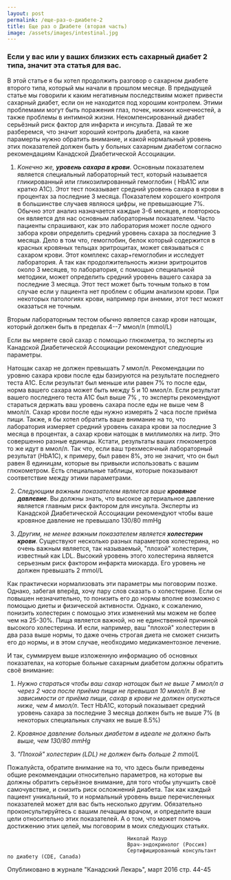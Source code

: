 ```yaml
---
layout: post
permalink: /еще-раз-о-диабете-2
title: Ещe раз о Диабeтe (вторая часть)
image: /assets/images/intestinal.jpg
---
```


### Если у вас или у ваших близких есть сахарный диабет 2 типа, значит эта статья для вас. 

В этой статье я бы хотел продолжить разговор о сахарном диабете второго типа, который мы начали в прошлом месяце.
В предыдущей статье мы говорили к каким негативным последствиям может привести сахарный диабет, если он не находится под хорошим контрoлем. Этими проблемами могут быть поражения глаз, почек, нижних конечностей, а также проблемы в интимной жизни. Некомпенсированный диабет серьёзный риск фактор для инфаркта и инсульта. Давай те же разберемся, что значит хороший контроль диабета, на какие парамерты нужно обратить внимание, и какой нормальный уровень этих показателей должен быть у больных сахарным диабетом согласно рекомендациям Канадской Диабетической Ассоциации.                 

1) *Kонечно же, **уровень сахара в крови***. Основным показателем является специальный лабораторный тест, который называется гликированный или гликозилированный гемоглобин ( HbA1C или кратко A1C). Этот тест показывает средний уровень сахара в крови в процентах за последние 3 месяца. Показателем хорошего контроля в большинстве случаев  являюся цифры, не превышающие 7%. Обычно этот анализ назначается каждые 3-6 месяцев, и повторюсь он является для нас основным лабораторным показателем. Часто пациенты спрашивают, как это лаборатория может после одного забора крови определить средний уровень сахара за последние 3 месяца. Дело в том что, гемоглобин, белок который содержится в красных кровяных тельцах эритроцитах, может связываться с сахаром крови. Этот комплекс сахар+гемоглобин и исследует лаборатория. А так как продолжительность жизни эритроцитов около 3 месяцев, то лаборатория, с помощью специальной методики, может определить средний уровень вашего сахара за последние 3 месяца. Этот тест может быть точным только в том случае если у пациента нет проблем с общим анализом крови. При некоторых патологиях крови, например при анемии, этот тест может оказаться не точным.

Вторым лабораторным тестом обычно является сахар крови натощак, который должен быть в пределах 4--7 ммол/л (mmol/L)

Если вы меряете свой сахар с помощью глюкометра, то эксперты из Канадской Диабетической Ассоциации рекомендуют следующие параметры. 

Hатощак сахар не должен превышать 7 ммол/л. Рекомендации по уровню сахара крови  после еды базируются на результате последнего теста А1С. Если результат был меньше или равен 7% то после еды, норма вашего сахара может быть между 5 и 10 ммол/л. Если результат вашего последнего теста А1С был выше 7% , то эксперты рекомендуют стараться держать ваш уровень сахара после еды не выше чем 8 ммол/л. Сахар крови после еды нужно измерять 2 часа после приёма пищи.
Также, я бы хотел обратить ваше внимание на то, что лаборатория измеряет средний уровень сахара крови за последние 3 месяца в процентах, а сахар крови натощак в миллимолях на литр. Это совершенно разные единицы. Кстати, результаты ваших глюкометров то же идут в ммол/л. Так что, если ваш трехмесячный лабораторный результат (HbA1C), к примеру, был равен 8%, это не значит, что он был равен 8 единицам, которые вы привыкли использовать с вашим глюкометром. Есть специальные таблицы, которые показывают соответствие между этими параметрами.

2) *Следующим важным показателем является ваше **кровяное давлевие***. Вы должны знать, что высокое артериальное давление является главным риск фактором для инсульта. 
Эксперты из Канадской Диабетической Аcсоциации рекомендуют чтобы ваше кровяное давление не превышало 130/80 mmHg

3) *Другим, не менее важным показателем является **холестерин крови***. Существуют несколько разных параметров холестерина, но очень важным является, так называемый, "плохой" холестерин, известный как LDL. Высокий уровень этого холестерина является серьезным риск фактором инфаркта миокарда. Его уровень не должен превышать 2 mmol/L

Как практически нормализовать эти параметры мы поговорим позже. Однако, забегая вперёд, хочу пару слов сказать о холестерине. Если он повышен незначительно, то понизить его до нормы вполне возможно с помощью диеты и физической активности. Однако, к сожалению, понизить холестерин с помощью этих изменений мы можем не более чем на 25-30%. Пища является важной, но не единственной причиной высокого холестерина. И если, например, ваш "плохой" холестерин в два раза выше нормы, то даже очень строгая диета не сможет снизить его до нормы, и в этом случае, необходимо медикаментозное лечение.

И так, суммируем выше изложенную информацию об основных показателах, на которые больные сахарным диабетом должны обратить своё внимание:
1) *Нужно стараться чтобы ваш сахар натощак был не выше 7 ммол/л а через 2 часа после приёма пищи не превышал 10 ммол/л. В не зависимости от приёма пищи, сахар в крови не должен опускаться ниже, чем 4 ммол/л*.
Тест HbА1С, который показывает  средний уровень сахара за последние 3 месяца должен быть не выше 7%   (в некоторых специальных случаях не выше 8.5%)

2) *Кровяное давление больных диабетом в идеале не должно быть выше, чем 130/80 mmHg*

3) *"Плохой" холестерин (LDL) не должен быть больше 2 mmol/L*

Пожалуйста, обратите внимание на то, что здесь были приведены общие рекоммендации относительно параметров, на которые вы должны обратить серьёзное внимание, для того чтобы улучшить своё самочувствие, и снизить риск осложнений диабета.
Так как каждый пациент уникальный, то и нормальный уровень выше перечисленных показателей может для вас быть несколько другим. Обязательно проконсультируйтесь с вашим лечащим врачом, и определите ваши цели относительно этих показателей. А о том, что может помочь достижению этих целей, мы поговорим в моих следующих статьях.

                                           Николай Мазур
                                           Врач-эндокринолог (Россия)
                                           Сертифицированный консультант по диабету (CDE, Canada)


Опубликовано в журнале "Канадский Лекарь", март  2016 стр. 44-45
